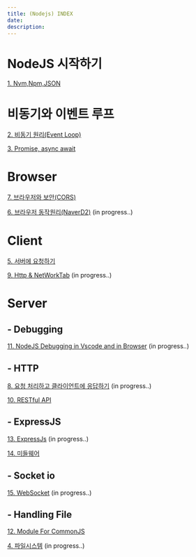 ```yaml
---
title: (Nodejs) INDEX
date: 
description: 
---
```


# NodeJS 시작하기
[1. Nvm,Npm,JSON](./1.Nvm,Npm,JSON.md)


# 비동기와 이벤트 루프
[2. 비동기 원리(Event Loop)](./2.0비동기구현하기.md)

[3. Promise, async await](./2.1비동기구현하기.md)

# Browser

[7. 브라우저와 보안(CORS)](./4.2브라우저보안(Security).md)

[6. 브라우저 동작원리(NaverD2)](./4.1브라우저의동작원리.md)
(in progress..)

# Client

[5. 서버에 요청하기](./4.0서버에요청하기.md)

[9. Http & NetWorkTab](./4.3http&NetWorkTab.md)
(in progress..)

# Server


## - Debugging
[11. NodeJS Debugging in Vscode and in Browser](./6.Debugging.md)
(in progress..)

## - HTTP
[8. 요청 처리하고 클라이언트에 응답하기](./5.0클라이언트에응답하기.md)
(in progress..)

[10. RESTful API](./5.1RESTfulAPI.md)

## - ExpressJS

[13. ExpressJs](./8.0ExpressJs.md)
(in progress..)

[14. 미들웨어](./8.1미들웨어.md)

## - Socket io

[15. WebSocket](./9.WebSocket.md)
(in progress..)

## - Handling File

[12. Module For CommonJS](./7.ModuleForCommonJS.md)

[4. 파일시스템](./3.모듈화&파일시스템.md)
(in progress..)
